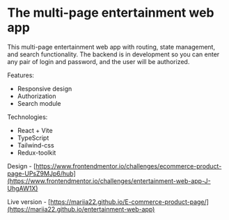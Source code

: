 # The multi-page entertainment web app
This multi-page entertainment web app with routing, state management, and search functionality. The backend is in development so you can enter any pair of login and password, and the user will be authorized.

Features:
<ul>
<li>Responsive design</li>
<li>Authorization</li>
<li>Search module</li>
</ul>
Technologies:
<ul>
<li>React + Vite</li>
<li>TypeScript</li>
<li>Tailwind-css</li>
<li>Redux-toolkit</li>
</ul>

Design - [https://www.frontendmentor.io/challenges/ecommerce-product-page-UPsZ9MJp6/hub](https://www.frontendmentor.io/challenges/entertainment-web-app-J-UhgAW1X)

Live version - [https://mariia22.github.io/E-commerce-product-page/](https://mariia22.github.io/entertainment-web-app)
